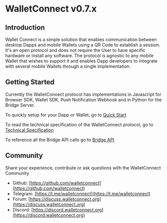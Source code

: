 # WalletConnect v0.7.x

## Introduction

Wallet Connect is a simple solution that enables communication between desktop Dapps and mobile Wallets using a QR Code to establish a session. It's an open protocol and does not require the User to have specific hardware or install any software. The protocol is agnostic to any mobile Wallet that wishes to support it and enables Dapp developers to integrate with several mobile Wallets through a single implementation.

## Getting Started

Currently the WalletConnect protocol has implementations in Javascript for Browser SDK, Wallet SDK, Push Notification Webhook and in Python for the Bridge Server.

To quickly setup for your Dapp or Wallet, go to [Quick Start](quick-start.md)

To read the technical specification of the WalletConnect protocol, go to [Technical Specification](tech-spec.md)

To reference all the Bridge API calls go to [Bridge API](bridge-api.md)

## Community

Share your experience, contribute or ask questions with the WalletConnect Community

- Github: [https://github.com/walletconnect](https://github.com/walletconnect)
- Telegram: [https://t.me/walletconnect](https://t.me/walletconnect)
- Forum: [https://discuss.walletconnect.org](https://discuss.walletconnect.org)
- Discord: [https://discord.walletconnect.org](https://discord.walletconnect.org)
